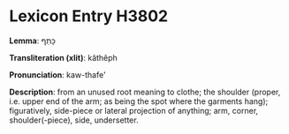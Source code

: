 # Lexicon Entry H3802

**Lemma**: כָּתֵף

**Transliteration (xlit)**: kâthêph

**Pronunciation**: kaw-thafe'

**Description**:
from an unused root meaning to clothe; the shoulder (proper, i.e. upper end of the arm; as being the spot where the garments hang); figuratively, side-piece or lateral projection of anything; arm, corner, shoulder(-piece), side, undersetter.
